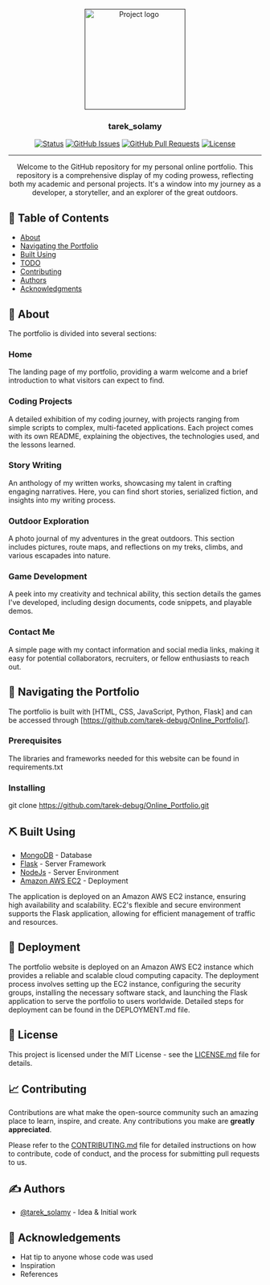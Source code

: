 <p align="center">
  <a href="" rel="noopener">
 <img width=200px height=200px src="https://i.imgur.com/6wj0hh6.jpg" alt="Project logo"></a>
</p>

<h3 align="center">tarek_solamy</h3>

<div align="center">

[![Status](https://img.shields.io/badge/status-active-success.svg)]()
[![GitHub Issues](https://img.shields.io/github/issues/kylelobo/The-Documentation-Compendium.svg)](https://github.com/kylelobo/The-Documentation-Compendium/issues)
[![GitHub Pull Requests](https://img.shields.io/github/issues-pr/kylelobo/The-Documentation-Compendium.svg)](https://github.com/kylelobo/The-Documentation-Compendium/pulls)
[![License](https://img.shields.io/badge/license-MIT-blue.svg)](/LICENSE)

</div>

---

<p align="center"> Welcome to the GitHub repository for my personal online portfolio. This repository is a comprehensive display of my coding prowess, reflecting both my academic and personal projects. It's a window into my journey as a developer, a storyteller, and an explorer of the great outdoors.
    <br> 
</p>

## 📝 Table of Contents

- [About](#about)
- [Navigating the Portfolio](#navigating_the_portfolio)
- [Built Using](#built_using)
- [TODO](../TODO.md)
- [Contributing](../CONTRIBUTING.md)
- [Authors](#authors)
- [Acknowledgments](#acknowledgement)

## 🧐 About <a name = "about"></a>
The portfolio is divided into several sections:

### Home
The landing page of my portfolio, providing a warm welcome and a brief introduction to what visitors can expect to find.

### Coding Projects
A detailed exhibition of my coding journey, with projects ranging from simple scripts to complex, multi-faceted applications. Each project comes with its own README, explaining the objectives, the technologies used, and the lessons learned.

### Story Writing
An anthology of my written works, showcasing my talent in crafting engaging narratives. Here, you can find short stories, serialized fiction, and insights into my writing process.

### Outdoor Exploration
A photo journal of my adventures in the great outdoors. This section includes pictures, route maps, and reflections on my treks, climbs, and various escapades into nature.

### Game Development
A peek into my creativity and technical ability, this section details the games I've developed, including design documents, code snippets, and playable demos.

### Contact Me
A simple page with my contact information and social media links, making it easy for potential collaborators, recruiters, or fellow enthusiasts to reach out.




## 🏁 Navigating the Portfolio <a name = "navigating_the_portfolio"></a>

The portfolio is built with [HTML, CSS, JavaScript, Python, Flask] and can be accessed through [https://github.com/tarek-debug/Online_Portfolio/].

### Prerequisites

The libraries and frameworks needed for this website can be found in requirements.txt


### Installing
git clone https://github.com/tarek-debug/Online_Portfolio.git

## ⛏️ Built Using <a name = "built_using"></a>

- [MongoDB](https://www.mongodb.com/) - Database
- [Flask](https://flask.palletsprojects.com/en/3.0.x/) - Server Framework
- [NodeJs](https://nodejs.org/en/) - Server Environment
- [Amazon AWS EC2](https://aws.amazon.com/ec2/) - Deployment

The application is deployed on an Amazon AWS EC2 instance, ensuring high availability and scalability. EC2's flexible and secure environment supports the Flask application, allowing for efficient management of traffic and resources.

## 🚀 Deployment <a name = "deployment"></a>

The portfolio website is deployed on an Amazon AWS EC2 instance which provides a reliable and scalable cloud computing capacity. The deployment process involves setting up the EC2 instance, configuring the security groups, installing the necessary software stack, and launching the Flask application to serve the portfolio to users worldwide. Detailed steps for deployment can be found in the DEPLOYMENT.md file.

## 📄 License <a name = "license"></a>

This project is licensed under the MIT License - see the [LICENSE.md](LICENSE) file for details.

## 📈 Contributing <a name = "contributing"></a>

Contributions are what make the open-source community such an amazing place to learn, inspire, and create. Any contributions you make are **greatly appreciated**.

Please refer to the [CONTRIBUTING.md](../CONTRIBUTING.md) file for detailed instructions on how to contribute, code of conduct, and the process for submitting pull requests to us.

## ✍️ Authors <a name = "authors"></a>

- [@tarek_solamy](https://github.com/tarek-debug) - Idea & Initial work

## 🎉 Acknowledgements <a name = "acknowledgement"></a>

- Hat tip to anyone whose code was used
- Inspiration
- References






